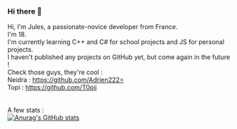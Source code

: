 ### Hi there 👋

Hi, I'm Jules, a passionate-novice developer from France.</br>
I'm 18.</br>
I'm currently learning C++ and C# for school projects and JS for personal projects.</br>
I haven't published any projects on GitHub yet, but come again in the future ! </br>
Check those guys, they're cool :</br>
Neidra : https://github.com/Adrien222= </br>
Topi : https://github.com/T0pii </br>
</br>
</br>
A few stats : </br>
[![Anurag's GitHub stats](https://github-readme-stats.vercel.app/api?username=slicycode)](https://github.com/anuraghazra/github-readme-stats)
